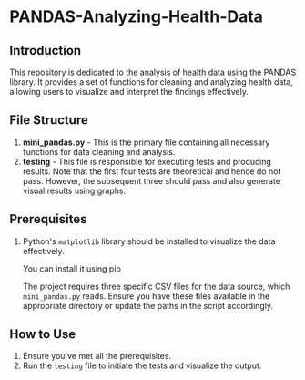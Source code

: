 # PANDAS-Analyzing-Health-Data

## Introduction
This repository is dedicated to the analysis of health data using the PANDAS library. It provides a set of functions for cleaning and analyzing health data, allowing users to visualize and interpret the findings effectively.

## File Structure
1. **mini_pandas.py** - This is the primary file containing all necessary functions for data cleaning and analysis.
2. **testing** - This file is responsible for executing tests and producing results. Note that the first four tests are theoretical and hence do not pass. However, the subsequent three should pass and also generate visual results using graphs.

## Prerequisites
1. Python's `matplotlib` library should be installed to visualize the data effectively.
   
   You can install it using pip

   The project requires three specific CSV files for the data source, which `mini_pandas.py` reads. Ensure you have these files available in the appropriate directory or update the paths in the script accordingly.

## How to Use
1. Ensure you've met all the prerequisites.
2. Run the `testing` file to initiate the tests and visualize the output.

